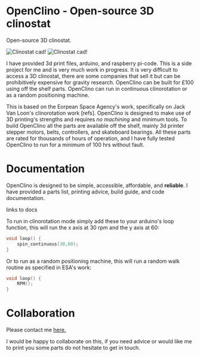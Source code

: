# OpenClino - Open-source 3D clinostat

Open-source 3D clinostat.

![Clinostat cad!](openclino_cad.gif "cadModel")
![Clinostat cad!](openclino_real.gif "realBuilt")
<!-- ![Clinostat!](first_img.jpg "prototype") -->

I have provided 3d print files, arduino, and raspberry pi-code. This is a side project for me and is very much work in progress.
It is very difficult to access a 3D clinostat, there are some companies that sell it but can be prohibitively expensive for gravity research.
OpenClino can be built for £100 using off the shelf parts. OpenClino can run in continuous clinorotation or as a random positioning machine.

This is based on the Eorpean Space Agency's work, specifically on Jack Van Loon's clinorotation work [refs].
OpenClino is designed to make use of 3D printing's strengths and requires *no machining* and minimum tools. 
To build OpenClino all the parts are available off the shelf, mainly 3d printer stepper motors, belts, controllers, and skateboard bearings.
All these parts are rated for thousands of hours of operation, and I have fully tested OpenClino to run for a minimum of 100 hrs without fault.

# Documentation

OpenClino is designed to be simple, accessible, affordable, and **reliable**.
I have provided a parts list, printing advice, build guide, and code documentation.

links to docs


To run in clinorotation mode simply add these to your arduino's loop function, this will run the x axis at 30 rpm and the y axis at 60:

```cpp
void loop() {
    spin_continuous(30,60);
}
```

Or to run as a random positioning machine, this will run a random walk routine as specified in ESA's work:

```cpp
void loop() {
    RPM();
}
```

# Collaboration

Please contact me [here.](https://research-information.bris.ac.uk/en/persons/abdelwahab-kawafi)

I would be happy to collaborate on this, if you need advice or would like me to print you some parts do not hesitate to get in touch.